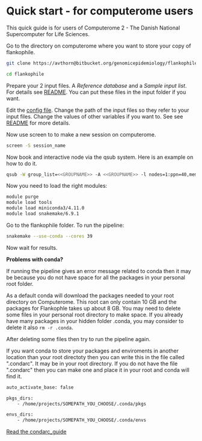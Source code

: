# Quick start - for computerome users

This quick guide is for users of Computerome 2 - The Danish National Supercomputer for Life Sciences.

Go to the directory on computerome where you want to store your copy of flankophile.

```bash
git clone https://avthorn@bitbucket.org/genomicepidemiology/flankophile.git

cd flankophile

```

Prepare your 2 input files. A *Reference database* and a *Sample input list*. 
For details see [README](README.md). You can put these files in the input folder if you want.

Edit the [config file](config.yaml). Change the path of the input files so they refer to your input files. 
Change the values of other variables if you want to. See see [README](README.md) for more details.

Now use screen to to make a new session on computerome.

```bash
screen -S session_name

```

Now book and interactive node via the qsub system. Here is an example on how to do it.

```bash
qsub -W group_list=<<GROUPNAME>> -A <<GROUPNAME>> -l nodes=1:ppn=40,mem=20gb,walltime=14400 -I

```
Now you need to load the right modules:

```bash
module purge
module load tools  
module load miniconda3/4.11.0 
module load snakemake/6.9.1

```

Go to the flankophile folder. To run the pipeline:

```bash
snakemake --use-conda --cores 39

```

Now wait  for results.


**Problems with conda?**

If running the pipeline gives an error message related to conda then it 
may be because you do not have space for all the packages in your personal root folder.

As a default conda will download the packages needed to your root directory on Computerome. This root can only contain 10 GB and the packages for Flankophle takes up about 8 GB. You may need to delete some files in your personal root directory to make space. If you already have many packages in your hidden folder .conda, you may consider to delete it also `rm -r .conda`. 


After deleting some files then try to run the pipeline again.

If you want conda to store your packages and enviroments in another location than your root directoty then you can write this in the file called ".condarc". It may be in your root directory. If you do not have the file ".condarc" then you can make one and place it in your root and conda will find it.

```bash
auto_activate_base: false

pkgs_dirs:
    - /home/projects/SOMEPATH_YOU_CHOOSE/.conda/pkgs

envs_dirs:
    - /home/projects/SOMEPATH_YOU_CHOOSE/.conda/envs

```



[Read the condarc_guide](https://conda.io/projects/conda/en/latest/user-guide/configuration/use-condarc.html#creating-and-editing)





